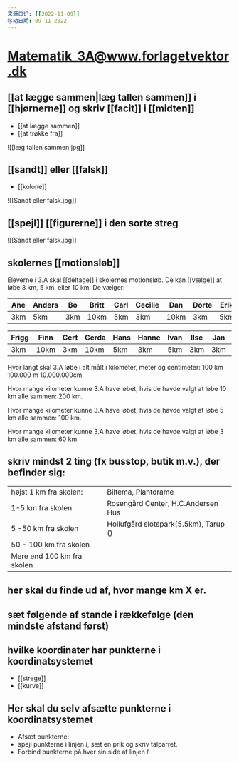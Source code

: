 ```yaml
---
来源日记: [[2022-11-09]]
移动日期: 09-11-2022
---
```


# Matematik_3A@www.forlagetvektor.dk

## [[at lægge sammen|læg tallen sammen]] i [[hjørnerne]] og skriv [[facit]] i [[midten]]

-  [[at lægge sammen]]
- [[at trøkke fra]]

![[læg tallen sammen.jpg]]

## [[sandt]] eller [[falsk]]

- [[kolone]]

![[Sandt eller falsk.jpg]]

## [[spejl]] [[figurerne]] i den sorte streg

![[Sandt eller falsk.jpg]]

## skolernes [[motionsløb]]

Eleverne i 3.A skal [[deltage]] i skolernes motionsløb. De kan [[vælge]] at løbe 3 km, 5 km, eller 10 km. De vælger: 

| Ane | Anders | Bo  | Britt | Carl | Cecilie | Dan  | Dorte | Erik | Else |
| --- | ------ | --- | ----- | ---- | ------- | ---- | ----- | ---- | ---- |
| 3km | 5km    | 3km | 10km  | 5km  | 3km     | 10km | 3km   | 5km  | 5km  |

| Frigg | Finn | Gert | Gerda | Hans | Hanne | Ivan | Ilse | Jan | Jane |
| ----- | ---- | ---- | ----- | ---- | ----- | ---- | ---- | --- | ---- |
| 3km   | 10km | 3km  | 10km  | 5km  | 3km   | 5km  | 3km  | 3km | 3km  |

Hvor langt skal 3.A løbe i alt målt i kilometer, meter og centimeter:
$100$ km
$100.000$ m
$10.000.000$cm

Hvor mange kilometer kunne 3.A have løbet, hvis de havde valgt at løbe 10 km alle sammen: $200$ km.

Hvor mange kilometer kunne 3.A have løbet, hvis de havde valgt at løbe 5 km alle sammen: $100$ km.

Hvor mange kilometer kunne 3.A have løbet, hvis de havde valgt at løbe 3 km alle sammen: $60$ km.

## skriv mindst 2 ting (fx busstop, butik m.v.), der befinder sig: 

|                            |                                    |
| -------------------------- | ---------------------------------- |
| højst 1 km fra skolen:     | Biltema, Plantorame                |
| 1-5 km fra skolen          | Rosengård Center, H.C.Andersen Hus |
| 5 -50 km fra skolen        |         Hollufgård slotspark(5.5km), Tarup ()                           |
| 50 - 100 km fra skolen     |                                    |
| Mere end 100 km fra skolen |                                    |

## her skal du finde ud af, hvor mange km X er.

## sæt følgende af stande i rækkefølge (den mindste afstand først)

## hvilke koordinater har punkterne i koordinatsystemet

- [[strege]]
- [[kurve]]

## Her skal du selv afsætte punkterne i koordinatsystemet

- Afsæt punkterne: 
- spejl punkterne i linjen *I*, sæt en prik og skriv talparret.
- Forbind punkterne på hver sin side af linjen *I*
